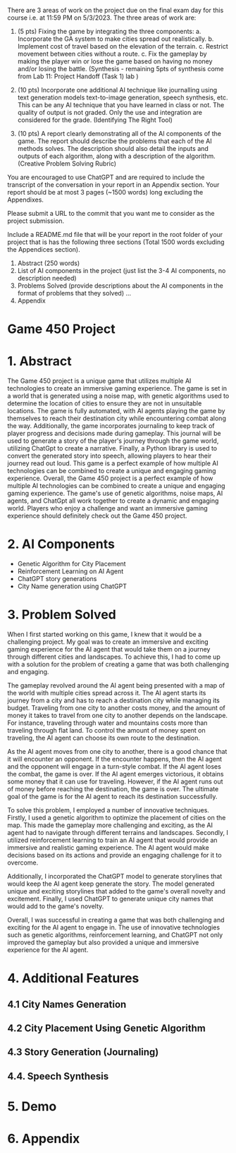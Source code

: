 There are 3 areas of work on the project due on the final exam day for this course i.e. at 11:59 PM on 5/3/2023. The three areas of work are:

1. (5 pts) Fixing the game by integrating the three components:
   a. Incorporate the GA system to make cities spread out realistically.
   b. Implement cost of travel based on the elevation of the terrain.
   c. Restrict movement between cities without a route.
   c. Fix the gameplay by making the player win or lose the game based on having no money and/or losing the battle. (Synthesis - remaining 5pts of synthesis come from Lab 11: Project Handoff (Task 1) lab )

2. (10 pts) Incorporate one additional AI technique like journalling using text generation models text-to-image generation, speech synthesis, etc. This can be any AI technique that you have learned in class or not. The quality of output is not graded. Only the use and integration are considered for the grade. (Identifying The Right Tool)

3. (10 pts) A report clearly demonstrating all of the AI components of the game. The report should describe the problems that each of the AI methods solves. The description should also detail the inputs and outputs of each algorithm, along with a description of the algorithm. (Creative Problem Solving Rubric)

You are encouraged to use ChatGPT and are required to include the transcript of the conversation in your report in an Appendix section. Your report should be at most 3 pages (~1500 words) long excluding the Appendixes.

Please submit a URL to the commit that you want me to consider as the project submission.

Include a README.md file that will be your report in the root folder of your project that is has the following three sections (Total 1500 words excluding the Appendices section).

1. Abstract (250 words)
2. List of AI components in the project (just list the 3-4 AI components, no description needed)
3. Problems Solved (provide descriptions about the AI components in the format of problems that they solved)
   ...<Any other sections that you would like to create>
4. Appendix

# Game 450 Project

# 1. **Abstract**

The Game 450 project is a unique game that utilizes multiple AI technologies to create an immersive gaming experience. The game is set in a world that is generated using a noise map, with genetic algorithms used to determine the location of cities to ensure they are not in unsuitable locations. The game is fully automated, with AI agents playing the game by themselves to reach their destination city while encountering combat along the way. Additionally, the game incorporates journaling to keep track of player progress and decisions made during gameplay. This journal will be used to generate a story of the player's journey through the game world, utilizing ChatGpt to create a narrative. Finally, a Python library is used to convert the generated story into speech, allowing players to hear their journey read out loud. This game is a perfect example of how multiple AI technologies can be combined to create a unique and engaging gaming experience. Overall, the Game 450 project is a perfect example of how multiple AI technologies can be combined to create a unique and engaging gaming experience. The game's use of genetic algorithms, noise maps, AI agents, and ChatGpt all work together to create a dynamic and engaging world. Players who enjoy a challenge and want an immersive gaming experience should definitely check out the Game 450 project.

# **2. AI Components**

- Genetic Algorithm for City Placement
- Reinforcement Learning on AI Agent
- ChatGPT story generations
- City Name generation using ChatGPT

# **3. Problem Solved**

When I first started working on this game, I knew that it would be a challenging project. My goal was to create an immersive and exciting gaming experience for the AI agent that would take them on a journey through different cities and landscapes. To achieve this, I had to come up with a solution for the problem of creating a game that was both challenging and engaging.

The gameplay revolved around the AI agent being presented with a map of the world with multiple cities spread across it. The AI agent starts its journey from a city and has to reach a destination city while managing its budget. Traveling from one city to another costs money, and the amount of money it takes to travel from one city to another depends on the landscape. For instance, traveling through water and mountains costs more than traveling through flat land. To control the amount of money spent on traveling, the AI agent can choose its own route to the destination.

As the AI agent moves from one city to another, there is a good chance that it will encounter an opponent. If the encounter happens, then the AI agent and the opponent will engage in a turn-style combat. If the AI agent loses the combat, the game is over. If the AI agent emerges victorious, it obtains some money that it can use for traveling. However, if the AI agent runs out of money before reaching the destination, the game is over. The ultimate goal of the game is for the AI agent to reach its destination successfully.

To solve this problem, I employed a number of innovative techniques. Firstly, I used a genetic algorithm to optimize the placement of cities on the map. This made the gameplay more challenging and exciting, as the AI agent had to navigate through different terrains and landscapes. Secondly, I utilized reinforcement learning to train an AI agent that would provide an immersive and realistic gaming experience. The AI agent would make decisions based on its actions and provide an engaging challenge for it to overcome.

Additionally, I incorporated the ChatGPT model to generate storylines that would keep the AI agent keep generate the story. The model generated unique and exciting storylines that added to the game's overall novelty and excitement. Finally, I used ChatGPT to generate unique city names that would add to the game's novelty.

Overall, I was successful in creating a game that was both challenging and exciting for the AI agent to engage in. The use of innovative technologies such as genetic algorithms, reinforcement learning, and ChatGPT not only improved the gameplay but also provided a unique and immersive experience for the AI agent.

# **4. Additional Features**

## 4.1 City Names Generation

## 4.2 City Placement Using Genetic Algorithm

## 4.3 Story Generation (Journaling)

## 4.4. Speech Synthesis

# 5. **Demo**

# **6. Appendix**

